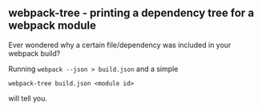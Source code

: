 ## webpack-tree - printing a dependency tree for a webpack module

Ever wondered why a certain file/dependency was included in your webpack build?

Running `webpack --json > build.json` and a simple

```
webpack-tree build.json <module id>
```

will tell you.

